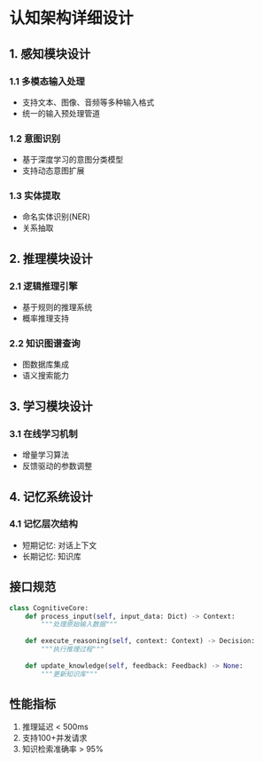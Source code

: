 # 认知架构详细设计

## 1. 感知模块设计
### 1.1 多模态输入处理
- 支持文本、图像、音频等多种输入格式
- 统一的输入预处理管道

### 1.2 意图识别
- 基于深度学习的意图分类模型
- 支持动态意图扩展

### 1.3 实体提取
- 命名实体识别(NER)
- 关系抽取

## 2. 推理模块设计
### 2.1 逻辑推理引擎
- 基于规则的推理系统
- 概率推理支持

### 2.2 知识图谱查询
- 图数据库集成
- 语义搜索能力

## 3. 学习模块设计
### 3.1 在线学习机制
- 增量学习算法
- 反馈驱动的参数调整

## 4. 记忆系统设计
### 4.1 记忆层次结构
- 短期记忆: 对话上下文
- 长期记忆: 知识库

## 接口规范
```python
class CognitiveCore:
    def process_input(self, input_data: Dict) -> Context:
        """处理原始输入数据"""
        
    def execute_reasoning(self, context: Context) -> Decision:
        """执行推理过程"""
        
    def update_knowledge(self, feedback: Feedback) -> None:
        """更新知识库"""
```

## 性能指标
1. 推理延迟 < 500ms
2. 支持100+并发请求
3. 知识检索准确率 > 95%